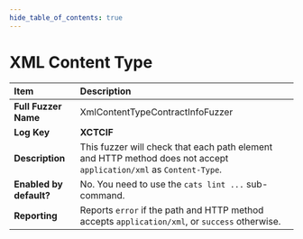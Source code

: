 ```yaml
--- 
hide_table_of_contents: true
---
```


# XML Content Type

| Item                                                                | Description                                                                                                        |
|:--------------------------------------------------------------------|:-------------------------------------------------------------------------------------------------------------------|
| **Full Fuzzer Name**                                                | XmlContentTypeContractInfoFuzzer                                                                                   |
| **Log Key**                                                         | **XCTCIF**                                                                                                         |
| **Description**                                                     | This fuzzer will check that each path element and HTTP method does not accept `application/xml` as `Content-Type`. |
| **Enabled by default?**                                             | No. You need to use the `cats lint ...` sub-command.                                                               |                                                                                                                                                                                                                                                                                                                                                                                                                                     |
| **Reporting**                                                       | Reports `error` if the path and HTTP method accepts `application/xml`, or `success` otherwise.                     | 
